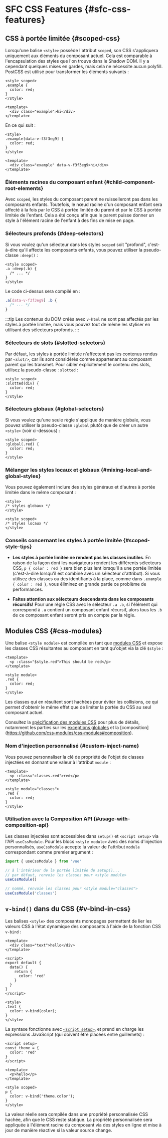 # SFC CSS Features {#sfc-css-features}

## CSS à portée limitée {#scoped-css}

Lorsqu'une balise `<style>` possède l'attribut `scoped`, son CSS s'appliquera uniquement aux éléments du composant actuel. Cela est comparable à l'encapsulation des styles que l'on trouve dans le Shadow DOM. Il y a cependant quelques mises en gardes, mais cela ne nécessite aucun polyfill. PostCSS est utilisé pour transformer les éléments suivants :

```vue
<style scoped>
.example {
  color: red;
}
</style>

<template>
  <div class="example">hi</div>
</template>
```

En ce qui suit :

```vue
<style>
.example[data-v-f3f3eg9] {
  color: red;
}
</style>

<template>
  <div class="example" data-v-f3f3eg9>hi</div>
</template>
```

### Éléments racines du composant enfant {#child-component-root-elements}

Avec `scoped`, les styles du composant parent ne ruisselleront pas dans les composants enfants. Toutefois, le nœud racine d'un composant enfant sera affecté à la fois par le CSS à portée limitée du parent et par le CSS à portée limitée de l'enfant. Cela a été conçu afin que le parent puisse donner un style à l'élément racine de l'enfant à des fins de mise en page.

### Sélecteurs profonds {#deep-selectors}

Si vous voulez qu'un sélecteur dans les styles `scoped` soit "profond", c'est-à-dire qu'il affecte les composants enfants, vous pouvez utiliser la pseudo-classe `:deep()` :

```vue
<style scoped>
.a :deep(.b) {
  /* ... */
}
</style>
```

Le code ci-dessus sera compilé en :

```css
.a[data-v-f3f3eg9] .b {
  /* ... */
}
```

:::tip
Les contenus du DOM créés avec `v-html` ne sont pas affectés par les styles à portée limitée, mais vous pouvez tout de même les styliser en utilisant des sélecteurs profonds.
:::

### Sélecteurs de slots {#slotted-selectors}

Par défaut, les styles à portée limitée n'affectent pas les contenus rendus par `<slot/>`, car ils sont considérés comme appartenant au composant parent qui les transmet. Pour cibler explicitement le contenu des slots, utilisez la pseudo-classe `:slotted` :

```vue
<style scoped>
:slotted(div) {
  color: red;
}
</style>
```

### Sélecteurs globaux {#global-selectors}

Si vous voulez qu'une seule règle s'applique de manière globale, vous pouvez utiliser la pseudo-classe `:global` plutôt que de créer un autre `<style>` (voir ci-dessous) :

```vue
<style scoped>
:global(.red) {
  color: red;
}
</style>
```

### Mélanger les styles locaux et globaux {#mixing-local-and-global-styles}

Vous pouvez également inclure des styles généraux et d'autres à portée limitée dans le même composant :

```vue
<style>
/* styles globaux */
</style>

<style scoped>
/* styles locaux */
</style>
```

### Conseils concernant les styles à portée limitée {#scoped-style-tips}

- **Les styles à portée limitée ne rendent pas les classes inutiles**. En raison de la façon dont les navigateurs rendent les différents sélecteurs CSS, `p { color : red }` sera bien plus lent lorsqu'il a une portée limitée (c'est-à-dire lorsqu'il est combiné avec un sélecteur d'attribut). Si vous utilisez des classes ou des identifiants à la place, comme dans `.example { color : red }`, vous éliminez en grande partie ce problème de performances.

- **Faites attention aux sélecteurs descendants dans les composants récursifs!** Pour une règle CSS avec le sélecteur `.a .b`, si l'élément qui correspond à `.a` contient un composant enfant récursif, alors tous les `.b` de ce composant enfant seront pris en compte par la règle.

## Modules CSS {#css-modules}

Une balise `<style module>` est compilée en tant que [modules CSS](https://github.com/css-modules/css-modules) et expose les classes CSS résultantes au composant en tant qu'objet via la clé `$style` :

```vue
<template>
  <p :class="$style.red">This should be red</p>
</template>

<style module>
.red {
  color: red;
}
</style>
```

Les classes qui en résultent sont hachées pour éviter les collisions, ce qui permet d'obtenir le même effet que de limiter la portée du CSS au seul composant actuel.

Consultez la [spécification des modules CSS](https://github.com/css-modules/css-modules) pour plus de détails, notamment les parties sur les [exceptions globales](https://github.com/css-modules/css-modules#exceptions) et la [composition] (https://github.com/css-modules/css-modules#composition).

### Nom d'injection personnalisé {#custom-inject-name}

Vous pouvez personnaliser la clé de propriété de l'objet de classes injectées en donnant une valeur à l'attribut `module` :

```vue
<template>
  <p :class="classes.red">red</p>
</template>

<style module="classes">
.red {
  color: red;
}
</style>
```

### Utilisation avec la Composition API {#usage-with-composition-api}

Les classes injectées sont accessibles dans `setup()` et `<script setup>` via l'API `useCssModule`. Pour les blocs `<style module>` avec des noms d'injection personnalisés, `useCssModule` accepte la valeur de l'attribut `module` correspondant comme premier argument :

```js
import { useCssModule } from 'vue'

// à l'intérieur de la portée limitée de setup()...
// par défaut, renvoie les classes pour <style module>
useCssModule()

// nommé, renvoie les classes pour <style module="classes">
useCssModule('classes')
```

## `v-bind()` dans du CSS {#v-bind-in-css}

Les balises `<style>` des composants monopages permettent de lier les valeurs CSS à l'état dynamique des composants à l'aide de la fonction CSS `v-bind` :

```vue
<template>
  <div class="text">hello</div>
</template>

<script>
export default {
  data() {
    return {
      color: 'red'
    }
  }
}
</script>

<style>
.text {
  color: v-bind(color);
}
</style>
```

La syntaxe fonctionne avec [`<script setup>`](./sfc-script-setup), et prend en charge les expressions JavaScript (qui doivent être placées entre guillemets) :

```vue
<script setup>
const theme = {
  color: 'red'
}
</script>

<template>
  <p>hello</p>
</template>

<style scoped>
p {
  color: v-bind('theme.color');
}
</style>
```

La valeur réelle sera compilée dans une propriété personnalisée CSS hachée, afin que le CSS reste statique. La propriété personnalisée sera appliquée à l'élément racine du composant via des styles en ligne et mise à jour de manière réactive si la valeur source change.
